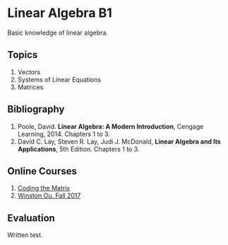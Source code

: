 # Linear Algebra B1
Basic knowledge of linear algebra.

## Topics
1.	Vectors 
2.	Systems of Linear Equations
3.	Matrices

## Bibliography
1. Poole, David. **Linear Algebra: A Modern Introduction**, Cengage Learning, 2014. Chapters 1 to 3.
2. David C. Lay, Steven R. Lay, Judi J. McDonald, **Linear Algebra and Its Applications**, 5th Edition. Chapters 1 to 3.

## Online Courses
1. [Coding the Matrix](https://www.youtube.com/channel/UCGVa4wp8SWGFtMe6hcdpHlg/playlists)
2. [Winston Ou. Fall 2017](https://www.youtube.com/playlist?list=PLun8-Z_lTkC4d-LpFqg4PUnPwWzNKlY5J)

## Evaluation
Written test.